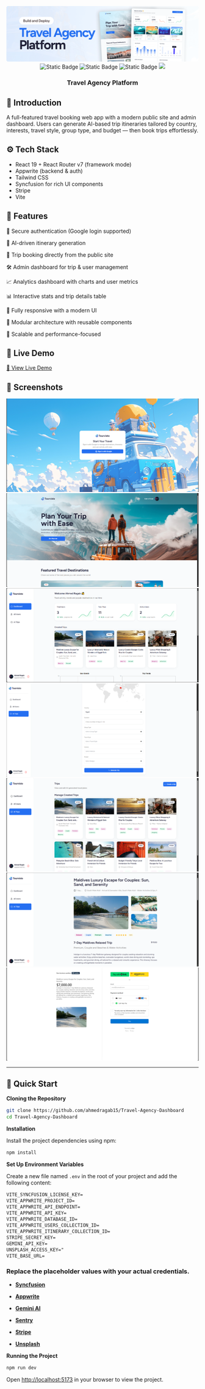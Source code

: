 <div align="center">
  <br />
      <img src="public/assets/preview/hero.png" alt="Project Banner">
  <br />
  <div>
    <img alt="Static Badge" src="https://img.shields.io/badge/React-4c84f3?style=for-the-badge&logo=react&logoColor=white">
    <img alt="Static Badge" src="https://img.shields.io/badge/Appwrite-f05695?style=for-the-badge&logo=appwrite&logoColor=white">
    <img alt="Static Badge" src="https://img.shields.io/badge/Syncfusion-181758?style=for-the-badge&logoColor=white">
    <img src="https://img.shields.io/badge/-Tailwind_CSS-38B2AC?style=for-the-badge&logo=tailwind-css&logoColor=white" />
  </div>
  <h3 align="center">Travel Agency Platform</h3>
</div>

## <a name="introduction">🤖 Introduction</a>

A full-featured travel booking web app with a modern public site and admin dashboard. Users can generate AI-based trip itineraries tailored by country, interests, travel style, group type, and budget — then book trips effortlessly.

## <a name="tech-stack">⚙️ Tech Stack</a>

- React 19 + React Router v7 (framework mode)
- Appwrite (backend & auth)
- Tailwind CSS
- Syncfusion for rich UI components
- Stripe
- Vite

## <a name="features">🔋 Features</a>

🔐 Secure authentication (Google login supported)

🤖 AI-driven itinerary generation

📆 Trip booking directly from the public site

🛠 Admin dashboard for trip & user management

📈 Analytics dashboard with charts and user metrics

📊 Interactive stats and trip details table

📱 Fully responsive with a modern UI

🧱 Modular architecture with reusable components

🚀 Scalable and performance-focused

## <a name="liveDemo">🚀 Live Demo</a>

[🔗 View Live Demo](https://travel-agency-psi-bice.vercel.app)

## <a name="screenshots">📸 Screenshots</a>

   <img src="public/assets/preview/sign-in.png" >
  <br />

   <img src="public/assets/preview/home.png" >
  <br />

   <img src="public/assets/preview/dashboard.png" >
  <br /> 
 
   <img src="public/assets/preview/create-trip.png" >
  <br /> 
 
   <img src="public/assets/preview/trips.png" >
  <br />

   <img src="public/assets/preview/trip-details.png" >
  <br />

   <img src="public/assets/preview/payment.png" >
 
---

## <a name="quick-start">🤸 Quick Start</a>

**Cloning the Repository**

```bash
git clone https://github.com/ahmedragab15/Travel-Agency-Dashboard
cd Travel-Agency-Dashboard
```

**Installation**

Install the project dependencies using npm:

```bash
npm install
```

**Set Up Environment Variables**

Create a new file named `.env` in the root of your project and add the following content:

```env
VITE_SYNCFUSION_LICENSE_KEY=
VITE_APPWRITE_PROJECT_ID=
VITE_APPWRITE_API_ENDPOINT=
VITE_APPWRITE_API_KEY=
VITE_APPWRITE_DATABASE_ID=
VITE_APPWRITE_USERS_COLLECTION_ID=
VITE_APPWRITE_ITINERARY_COLLECTION_ID=
STRIPE_SECRET_KEY=
GEMINI_API_KEY=
UNSPLASH_ACCESS_KEY="
VITE_BASE_URL=
```

### Replace the placeholder values with your actual credentials.

- **[Syncfusion](https://jsm.dev/tourvisto-syncfusion)**

- **[Appwrite](https://jsm.dev/tourvisto-appwrite)**

- **[Gemini AI](https://aistudio.google.com/)**

- **[Sentry](https://sentry.io/)**

- **[Stripe](https://stripe.com/)**

- **[Unsplash](https://unsplash.com/)**

**Running the Project**

```bash
npm run dev
```

Open [http://localhost:5173](http://localhost:5173/) in your browser to view the project.

